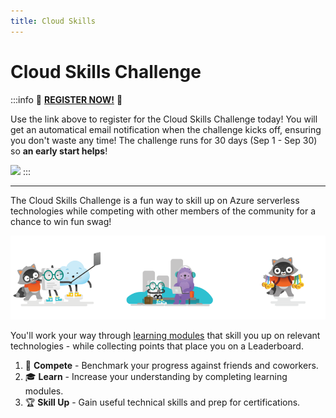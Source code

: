 ```yaml
---
title: Cloud Skills
---
```


# Cloud Skills Challenge


:::info 🚨 [**REGISTER NOW!**](https://docs.microsoft.com/en-us/learn/challenges?id=b950cd7a-d456-46ab-81ba-3bd1ad86dc1c) 🚨

Use the link above to register for the Cloud Skills Challenge today! You will get an automatical email notification when the challenge kicks off, ensuring you don't waste any time! The challenge runs for 30 days (Sep 1 - Sep 30) so **an early start helps**!

<img src="https://docs.microsoft.com/en-us/media/learn/challenge/challenge_details_cop.svg?branch=main" width="100px" />
:::

---

The Cloud Skills Challenge is a fun way to skill up on Azure serverless technologies while competing with other members of the community for a chance to win fun swag! 


![](./../../../static/img/banners/cloud-skills.png)

You'll work your way through [learning modules](https://learn.microsoft.com) that skill you up on relevant technologies - while collecting points that place you on a Leaderboard.

 1. 🎯 **Compete** - Benchmark your progress against friends and coworkers. 
 2. 🎓 **Learn** - Increase your understanding by completing learning modules. 
 3. 🏆 **Skill Up** - Gain useful technical skills and prep for certifications.

